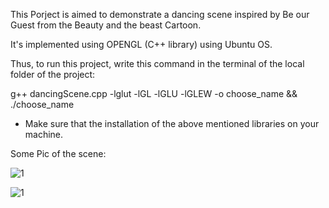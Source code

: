 This Porject is aimed to demonstrate a dancing scene inspired by Be our Guest from the Beauty and the beast Cartoon.

It's implemented using OPENGL (C++ library) using Ubuntu OS. 

Thus, to run this project, write this command in the terminal of the local folder of the project: 

g++ dancingScene.cpp -lglut -lGL -lGLU -lGLEW  -o choose_name && ./choose_name

- Make sure that the installation of the above mentioned libraries on your machine.

Some Pic of the scene: 

![1](https://user-images.githubusercontent.com/22107086/35456502-6c2c2306-02de-11e8-88c7-9723f9751f44.png)

![1](https://user-images.githubusercontent.com/22107086/35456736-3b756b4a-02df-11e8-8a44-a6c9de2ee468.png)
